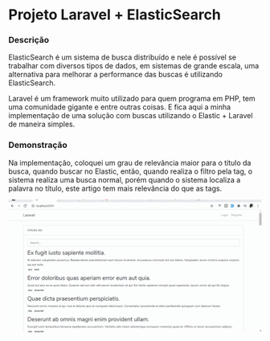 # Projeto Laravel + ElasticSearch

### Descrição

<p> ElasticSearch é um sistema de busca distribuído e nele é possível se trabalhar com diversos tipos de dados, em sistemas de grande escala, uma alternativa para melhorar a performance das buscas é utilizando ElasticSearch. </p>

<p> Laravel é um framework muito utilizado para quem programa em PHP, tem uma comunidade gigante e entre outras coisas. E fica aqui a minha implementação de uma solução com buscas utilizando o Elastic + Laravel de maneira simples. </p>

### Demonstração

<p> Na implementação, coloquei um grau de relevância maior para o título da busca, quando buscar no Elastic, então, quando realiza o filtro pela tag, o sistema realiza uma busca normal, porém quando o sistema localiza a palavra no título, este artigo tem mais relevância do que as tags. </p>

![](https://github.com/VitorCeron/Laravel_ElasticSearch/blob/master/public/laravel.gif)
